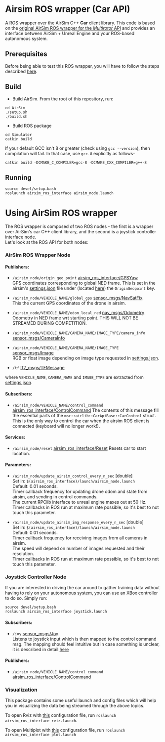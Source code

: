 # Airsim ROS wrapper (Car API)

A ROS wrapper over the AirSim C++ **Car** client library. This code is based on the [original AirSim ROS wrapper for the *Multirotor* API](https://github.com/microsoft/AirSim/tree/master/ros/src/airsim_ros_interface) and provides an interface between AirSim + Unreal Engine and your ROS-based autonomous system. 

## Prerequisites

Before being able to test this ROS wrapper, you will have to follow the steps described [here](get-ready-to-develop.md).

##  Build
- Build AirSim. From the root of this repository, run:
```
cd AirSim
./setup.sh
./build.sh
```
- Build ROS package

```
cd Simulator
catkin build
```

If your default GCC isn't 8 or greater (check using `gcc --version`), then compilation will fail. In that case, use `gcc-8` explicitly as follows-

```
catkin build -DCMAKE_C_COMPILER=gcc-8 -DCMAKE_CXX_COMPILER=g++-8
```

## Running
```
source devel/setup.bash
roslaunch airsim_ros_interface airsim_node.launch
```

# Using AirSim ROS wrapper
The ROS wrapper is composed of two ROS nodes - the first is a wrapper over AirSim's car C++ client library, and the second is a joystick controller interface node.    
Let's look at the ROS API for both nodes: 

### AirSim ROS Wrapper Node
#### Publishers:
- `/airsim_node/origin_geo_point` [airsim_ros_interface/GPSYaw](../Simulator/src/airsim_ros_interface/msg/GPSYaw.msg)   
GPS coordinates corresponding to global NED frame. This is set in the airsim's [settings.json](https://microsoft.github.io/AirSim/docs/settings/) file under (located [here](../UE4Project/Plugins/AirSim/Settings/settings.json)) the `OriginGeopoint` key. 
  
- `/airsim_node/VEHICLE_NAME/global_gps` [sensor_msgs/NavSatFix](https://docs.ros.org/api/sensor_msgs/html/msg/NavSatFix.html)   
This the current GPS coordinates of the drone in airsim. 

- `/airsim_node/VEHICLE_NAME/odom_local_ned` [nav_msgs/Odometry](https://docs.ros.org/api/nav_msgs/html/msg/Odometry.html)   
Odometry in NED frame wrt starting point.  THIS WILL NOT BE STREAMED DURING COMPETITION.

- `/airsim_node/VEHICLE_NAME/CAMERA_NAME/IMAGE_TYPE/camera_info` [sensor_msgs/CameraInfo](https://docs.ros.org/api/sensor_msgs/html/msg/CameraInfo.html)

- `/airsim_node/VEHICLE_NAME/CAMERA_NAME/IMAGE_TYPE` [sensor_msgs/Image](https://docs.ros.org/api/sensor_msgs/html/msg/Image.html)   
  RGB or float image depending on image type requested in [settings.json](../UE4Project/Plugins/AirSim/Settings/settings.json).

- `/tf` [tf2_msgs/TFMessage](https://docs.ros.org/api/tf2_msgs/html/msg/TFMessage.html)

where `VEHICLE_NAME`, `CAMERA_NAME` and `IMAGE_TYPE` are extracted from [settings.json](../UE4Project/Plugins/AirSim/Settings/settings.json).

#### Subscribers: 
- `/airsim_node/VEHICLE_NAME/control_command` [airsim_ros_interface/ControlCommand](../Simulator/src/airsim_ros_interface/msg/ControlCommand.msg) 
The contents of this message fill the essential parts of the `msr::airlib::CarApiBase::CarControl` struct. This is the only way to control the car when the airsim ROS client is connected (keyboard will no longer work!).

#### Services:

- `/airsim_node/reset` [airsim_ros_interface/Reset](../Simulator/src/airsim_ros_interface/srv/Empty.html)
 Resets car to start location.

#### Parameters:
- `/airsim_node/update_airsim_control_every_n_sec` [double]   
  Set in: `$(airsim_ros_interface)/launch/airsim_node.launch`   
  Default: 0.01 seconds.    
  Timer callback frequency for updating drone odom and state from airsim, and sending in control commands.    
  The current RPClib interface to unreal engine maxes out at 50 Hz.   
  Timer callbacks in ROS run at maximum rate possible, so it's best to not touch this parameter. 

- `/airsim_node/update_airsim_img_response_every_n_sec` [double]   
  Set in: `$(airsim_ros_interface)/launch/airsim_node.launch`   
  Default: 0.01 seconds.    
  Timer callback frequency for receiving images from all cameras in airsim.    
  The speed will depend on number of images requested and their resolution.   
  Timer callbacks in ROS run at maximum rate possible, so it's best to not touch this parameter. 

### Joystick Controller Node 

If you are interested in driving the car around to gather training data without having to rely on your autonomous system, you can use an XBox controller to do so. Simply run:

```
source devel/setup.bash
roslaunch airsim_ros_interface joystick.launch
```

#### Subscribers:
- `/joy` [sensor_msgs/Joy](https://github.com/microsoft/AirSim/tree/master/ros/src/airsim_ros_interface/msg/GPSYaw.msg)   
  Listens to joystick input which is then mapped to the control command msg. The mapping should feel intuitive but in case something is unclear, it is described in detail [here](../Simulator/src/airsim_ros_interface/src/joystick.cpp) 

#### Publishers:
- `/airsim_node/VEHICLE_NAME/control_command` [airsim_ros_interface/ControlCommand](../Simulator/src/airsim_ros_interface/msg/ControlCommand.msg) 

### Visualization
This package contains some useful launch and config files which will help you in visualizing the data being streamed through the above topics.

To open Rviz with [this](../Simulator/src/airsim_ros_interface/config/rviz/default.rviz) configuration file, run `roslaunch airsim_ros_interface rviz.launch`.

To open Multiplot with [this](../Simulator/src/airsim_ros_interface/config/multiplot/multiplot.xml) configuration file, run `roslaunch airsim_ros_interface plot.launch`
